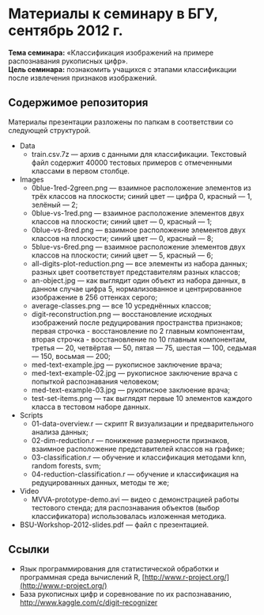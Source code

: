 # Материалы к семинару в БГУ, сентябрь 2012 г.

**Тема семинара:** «Классификация изображений на примере распознавания рукописных цифр».   
**Цель семинара:** познакомить учащихся с этапами классификации после извлечения признаков изображений.

## Содержимое репозитория
Материалы презентации разложены по папкам в соответствии со следующей структурой.

*  Data
   *  train.csv.7z — архив с данными для классификации. Текстовый файл содержит 40000 тестовых примеров с отмеченными классами в первом столбце.
*  Images
   *  0blue-1red-2green.png — взаимное расположение элементов из трёх классов на плоскости; синий цвет — цифра 0, красный — 1, зелёный — 2;
   *  0blue-vs-1red.png — взаимное расположение элементов двух классов на плоскости; синий цвет — 0, красный — 1;
   *  0blue-vs-8red.png — взаимное расположение элементов двух классов на плоскости; синий цвет — 0, красный — 8;
   *  5blue-vs-6red.png — взаимное расположение элементов двух классов на плоскости; синий цвет — 5, красный — 6;
   *  all-digits-plot-reduction.png — все элементы из набора данных; разных цвет соответствует представителям разных классов;
   *  an-object.jpg — как выглядит один объект из набора данных, в данном случае цифра 5, нормализованное и центрированное изображение в 256 оттенках серого;
   *  average-classes.png — все 10 усреднённых классов;
   *  digit-reconstruction.png — восстановление исходных изображений после редуцирования пространства признаков; первая строчка - восстановление по 2 главным компонентам, вторая строчка - восстановление по 10 главным компонентам, третья — 20, четвёртая — 50, пятая — 75, шестая — 100, седьмая — 150, восьмая — 200;
   *  med-text-example.jpg — рукописное заключение врача;
   *  med-text-example-02.jpg — рукописное заключение врача с попыткой распознавания человеком;
   *  med-text-example-03.jpg — рукописное заклюение врача;
   *  test-set-items.png — так выглядят первые 10 элементов каждого класса в тестовом наборе данных.
*  Scripts
   * 01-data-overview.r — скрипт R визуализации и предварительного анализа данных;
   * 02-dim-reduction.r — понижение размерности признаков, взаимное расположение представителей классов на графике;
   * 03-classification.r — обучение и классификация методами knn, random forests, svm;
   * 04-reduction-classification.r — обучение и классификация на редуцированных данных, методы те же;
*  Video
   * MVVA-prototype-demo.avi — видео с демонстрацией работы тестового стенда; для распознавания объектов (выбор классификатора) использовалась изложенная методика.
*  BSU-Workshop-2012-slides.pdf — файл с презентацией.

## Ссылки
*  Язык программирования для статистической обработки и программная среда вычислений R, [http://www.r-project.org/](http://www.r-project.org/)
*  База рукописных цифр и соревнование по их распознаванию, [http://www.kaggle.com/c/digit-recognizer
](http://www.kaggle.com/c/digit-recognizer)


